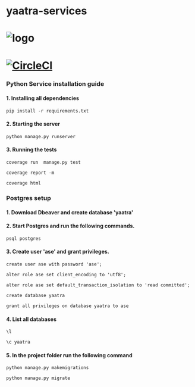 # yaatra-services

# ![logo](https://trello-attachments.s3.amazonaws.com/5e9b3762dfe630697c136b9c/5ea33c100871825f327b199c/af631dde2a10ac5a1b091efc3261a878/yaatra.png)

# [![CircleCI](https://circleci.com/gh/skarode96/Yaatra-Services/tree/master.svg?style=svg)](https://circleci.com/gh/skarode96/Yaatra-Services/tree/master)

### Python Service installation guide

#### 1. Installing all dependencies
`pip install -r requirements.txt`

#### 2. Starting the server
`python manage.py runserver`

#### 3. Running the tests
`coverage run  manage.py test`

`coverage report -m`

`coverage html`

### Postgres setup

#### 1. Download Dbeaver and create database 'yaatra'

#### 2. Start Postgres and run the following commands.

`psql postgres`

#### 3. Create user 'ase' and grant privileges.

`create user ase with password 'ase';`

`alter role ase set client_encoding to 'utf8';`

`alter role ase set default_transaction_isolation to 'read committed';`

`create database yaatra`
 
`grant all privileges on database yaatra to ase`

#### 4. List all databases

`\l` 

`\c yaatra` 

#### 5. In the project folder run the following command

`python manage.py makemigrations`

`python manage.py migrate`
